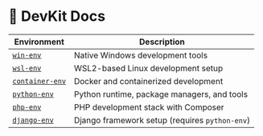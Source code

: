 # 📁 DevKit Docs

| Environment      | Description |
|-----------------|-------------|
| [`win-env`](./docs/win-env/README.md) | Native Windows development tools |
| [`wsl-env`](./docs/wsl-env/README.md) | WSL2-based Linux development setup |
| [`container-env`](./docs/container-env/README.md) | Docker and containerized development |
| [`python-env`](./docs/python-env/README.md) | Python runtime, package managers, and tools |
| [`php-env`](./docs/php-env/README.md) | PHP development stack with Composer |
| [`django-env`](./docs/django-env/README.md) | Django framework setup (requires `python-env`) |
